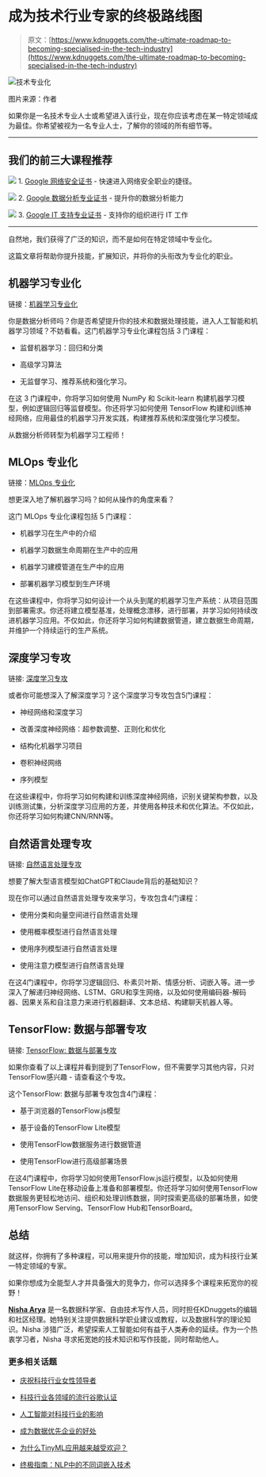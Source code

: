# 成为技术行业专家的终极路线图

> 原文：[https://www.kdnuggets.com/the-ultimate-roadmap-to-becoming-specialised-in-the-tech-industry](https://www.kdnuggets.com/the-ultimate-roadmap-to-becoming-specialised-in-the-tech-industry)

![技术专业化](../Images/635b8235a89158589af35512f43c12fa.png)

图片来源：作者

如果你是一名技术专业人士或希望进入该行业，现在你应该考虑在某一特定领域成为最佳。你希望被视为一名专业人士，了解你的领域的所有细节等。

* * *

## 我们的前三大课程推荐

![](../Images/0244c01ba9267c002ef39d4907e0b8fb.png) 1\. [Google 网络安全证书](https://www.kdnuggets.com/google-cybersecurity) - 快速进入网络安全职业的捷径。

![](../Images/e225c49c3c91745821c8c0368bf04711.png) 2\. [Google 数据分析专业证书](https://www.kdnuggets.com/google-data-analytics) - 提升你的数据分析能力

![](../Images/0244c01ba9267c002ef39d4907e0b8fb.png) 3\. [Google IT 支持专业证书](https://www.kdnuggets.com/google-itsupport) - 支持你的组织进行 IT 工作

* * *

自然地，我们获得了广泛的知识，而不是如何在特定领域中专业化。

这篇文章将帮助你提升技能，扩展知识，并将你的头衔改为专业化的职业。

## 机器学习专业化

链接：[机器学习专业化](https://imp.i384100.net/6e9j2m)

你是数据分析师吗？你是否希望提升你的技术和数据处理技能，进入人工智能和机器学习领域？不妨看看。这门机器学习专业化课程包括 3 门课程：

+   监督机器学习：回归和分类

+   高级学习算法

+   无监督学习、推荐系统和强化学习。

在这 3 门课程中，你将学习如何使用 NumPy 和 Scikit-learn 构建机器学习模型，例如逻辑回归等监督模型。你还将学习如何使用 TensorFlow 构建和训练神经网络，应用最佳的机器学习开发实践，构建推荐系统和深度强化学习模型。

从数据分析师转型为机器学习工程师！

## MLOps 专业化

链接：[MLOps 专业化](https://imp.i384100.net/dazAWq)

想更深入地了解机器学习吗？如何从操作的角度来看？

这门 MLOps 专业化课程包括 5 门课程：

+   机器学习在生产中的介绍

+   机器学习数据生命周期在生产中的应用

+   机器学习建模管道在生产中的应用

+   部署机器学习模型到生产环境

在这些课程中，你将学习如何设计一个从头到尾的机器学习生产系统：从项目范围到部署需求。你还将建立模型基准，处理概念漂移，进行部署，并学习如何持续改进机器学习应用。不仅如此，你还将学习如何构建数据管道，建立数据生命周期，并维护一个持续运行的生产系统。

## 深度学习专攻

链接: [深度学习专攻](https://imp.i384100.net/GmBWA9)

或者你可能想深入了解深度学习？这个深度学习专攻包含5门课程：

+   神经网络和深度学习

+   改善深度神经网络：超参数调整、正则化和优化

+   结构化机器学习项目

+   卷积神经网络

+   序列模型

在这些课程中，你将学习如何构建和训练深度神经网络，识别关键架构参数，以及训练测试集，分析深度学习应用的方差，并使用各种技术和优化算法。不仅如此，你还将学习如何构建CNN/RNN等。

## 自然语言处理专攻

链接: [自然语言处理专攻](https://imp.i384100.net/y2153b)

想要了解大型语言模型如ChatGPT和Claude背后的基础知识？

现在你可以通过自然语言处理专攻来学习，专攻包含4门课程：

+   使用分类和向量空间进行自然语言处理

+   使用概率模型进行自然语言处理

+   使用序列模型进行自然语言处理

+   使用注意力模型进行自然语言处理

在这4门课程中，你将学习逻辑回归、朴素贝叶斯、情感分析、词嵌入等。进一步深入了解递归神经网络、LSTM、GRU和孪生网络，以及如何使用编码器-解码器、因果关系和自注意力来进行机器翻译、文本总结、构建聊天机器人等。

## TensorFlow: 数据与部署专攻

链接: [TensorFlow: 数据与部署专攻](https://imp.i384100.net/3eN3NK)

如果你查看了以上课程并看到提到了TensorFlow，但不需要学习其他内容，只对TensorFlow感兴趣 - 请查看这个专攻。

这个TensorFlow: 数据与部署专攻包含4门课程：

+   基于浏览器的TensorFlow.js模型

+   基于设备的TensorFlow Lite模型

+   使用TensorFlow数据服务进行数据管道

+   使用TensorFlow进行高级部署场景

在这4门课程中，你将学习如何使用TensorFlow.js运行模型，以及如何使用TensorFlow Lite在移动设备上准备和部署模型。你还将学习如何使用TensorFlow数据服务更轻松地访问、组织和处理训练数据，同时探索更高级的部署场景，如使用TensorFlow Serving、TensorFlow Hub和TensorBoard。

## 总结

就这样，你拥有了多种课程，可以用来提升你的技能，增加知识，成为科技行业某一特定领域的专家。

如果你想成为全能型人才并具备强大的竞争力，你可以选择多个课程来拓宽你的视野！

[**Nisha Arya**](https://www.linkedin.com/in/nisha-arya-ahmed/) 是一名数据科学家、自由技术写作人员，同时担任KDnuggets的编辑和社区经理。她特别关注提供数据科学职业建议或教程，以及数据科学的理论知识。Nisha 涉猎广泛，希望探索人工智能如何有益于人类寿命的延续。作为一个热衷学习者，Nisha 寻求拓宽她的技术知识和写作技能，同时帮助他人。

### 更多相关话题

+   [庆祝科技行业女性领导者](https://www.kdnuggets.com/2022/07/celebrating-women-leadership-roles-tech-industry.html)

+   [科技行业各领域的流行谷歌认证](https://www.kdnuggets.com/popular-google-certification-for-all-areas-in-the-tech-industry)

+   [人工智能对科技行业的影响](https://www.kdnuggets.com/the-impact-of-ai-on-the-tech-industry)

+   [成为数据优先企业的好处](https://www.kdnuggets.com/2022/07/benefits-becoming-datafirst-enterprise.html)

+   [为什么TinyML应用越来越受欢迎？](https://www.kdnuggets.com/2022/10/tinyml-cases-becoming-popular.html)

+   [终极指南：NLP中的不同词嵌入技术](https://www.kdnuggets.com/2021/11/guide-word-embedding-techniques-nlp.html)

